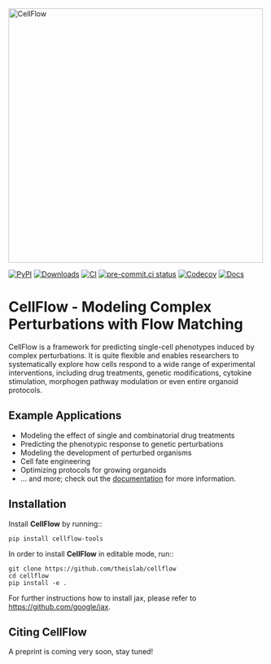 <img src="docs/_static/images/cellflow_dark.png" width="500" alt="CellFlow">

[![PyPI](https://img.shields.io/pypi/v/cellflow-tools.svg)](https://pypi.org/project/cellflow-tools/)
[![Downloads](https://static.pepy.tech/badge/cellflow-tools)](https://pepy.tech/project/cellflow-tools)
[![CI](https://img.shields.io/github/actions/workflow/status/theislab/cellflow/test.yaml?branch=main)](https://github.com/theislab/cellflow/actions)
[![pre-commit.ci status](https://results.pre-commit.ci/badge/github/theislab/CellFlow/main.svg)](https://results.pre-commit.ci/latest/github/theislab/CellFlow/main)
[![Codecov](https://codecov.io/gh/theislab/cellflow/branch/main/graph/badge.svg?token=Rgtm5Tsblo)](https://codecov.io/gh/theislab/cellflow)
[![Docs](https://img.shields.io/readthedocs/cellflow)](https://cellflow.readthedocs.io/en/latest/)

CellFlow - Modeling Complex Perturbations with Flow Matching 
============================================================

CellFlow is a framework for predicting single-cell phenotypes induced by complex perturbations. It is quite flexible and enables researchers to systematically explore how cells respond to a wide range of experimental interventions, including drug treatments, genetic modifications, cytokine stimulation, morphogen pathway modulation or even entire organoid protocols.


## Example Applications

- Modeling the effect of single and combinatorial drug treatments
- Predicting the phenotypic response to genetic perturbations
- Modeling the development of perturbed organisms
- Cell fate engineering
- Optimizing protocols for growing organoids
- ... and more; check out the [documentation](https://cellflow.readthedocs.io) for more information.


Installation
------------
Install **CellFlow** by running::

    pip install cellflow-tools


In order to install **CellFlow** in editable mode, run::

    git clone https://github.com/theislab/cellflow
    cd cellflow
    pip install -e .

For further instructions how to install jax, please refer to https://github.com/google/jax.

Citing CellFlow
---------------
A preprint is coming very soon, stay tuned!
